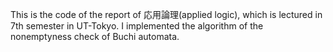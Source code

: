 This is the code of the report of 応用論理(applied logic), which is lectured in 7th semester in UT-Tokyo.
I implemented the algorithm of the nonemptyness check of Buchi automata.
